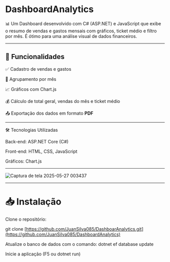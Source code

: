 # DashboardAnalytics
📊 Um Dashboard desenvolvido com C# (ASP.NET) e JavaScript que exibe o resumo de vendas e gastos mensais com gráficos, ticket médio e filtro por mês. É ótimo para uma análise visual de dados financeiros.

<hr>

## 🚀 Funcionalidades

✅ Cadastro de vendas e gastos

📆 Agrupamento por mês

📈 Gráficos com Chart.js

💰 Cálculo de total geral, vendas do mês e ticket médio

📤 Exportação dos dados em formato **PDF**

<hr>

🛠️ Tecnologias Utilizadas

Back-end: ASP.NET Core (C#)

Front-end: HTML, CSS, JavaScript

Gráficos: Chart.js

<hr>

![Captura de tela 2025-05-27 003437](https://github.com/user-attachments/assets/2bb26806-38d1-412c-a2d3-060fec76038e)

<hr>

# 📥 Instalação

Clone o repositório:

git clone [https://github.com/JuanSilva085/DashboarAnalytics.git](https://github.com/JuanSilva085/DashboardAnalytics)

Atualize o banco de dados com o comando:
dotnet ef database update

Inicie a aplicação (F5 ou dotnet run)

